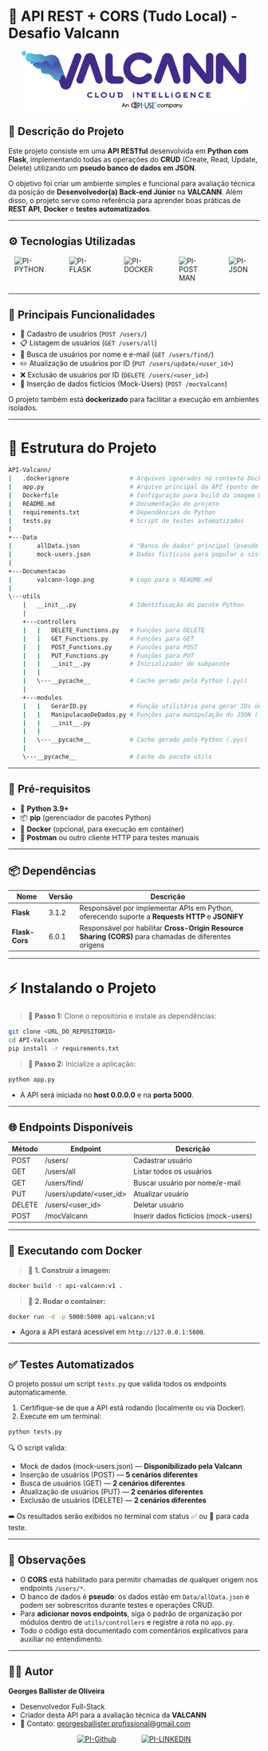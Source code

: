 # 📄 API REST + CORS (Tudo Local) - Desafio Valcann

<div style="text-align: center;">
  <img src="./Documentacao/valcann-logo.png" alt="Logo" style="display: inline-block;">
</div>


## 📌 Descrição do Projeto

Este projeto consiste em uma **API RESTful** desenvolvida em **Python com Flask**, implementando todas as operações do **CRUD** (Create, Read, Update, Delete) utilizando um **pseudo banco de dados em JSON**.

O objetivo foi criar um ambiente simples e funcional para avaliação técnica da posição de **Desenvolvedor(a) Back-end Júnior** na **VALCANN**. Além disso, o projeto serve como referência para aprender boas práticas de **REST API**, **Docker** e **testes automatizados**.

---

## ⚙️ Tecnologias Utilizadas

<div style="display: flex; justify-content: center; gap: 50px;">
<img  align="center" alt="PI-PYTHON" height="60" width="60" src="https://cdn.jsdelivr.net/gh/devicons/devicon@latest/icons/python/python-original.svg" />
<img  align="center" alt="PI-FLASK" height="60" width="60"  src="https://cdn.jsdelivr.net/gh/devicons/devicon@latest/icons/flask/flask-original.svg" />
<img  align="center" alt="PI-DOCKER" height="60" width="60"  src="https://cdn.jsdelivr.net/gh/devicons/devicon@latest/icons/docker/docker-original-wordmark.svg" />
<img  align="center" alt="PI-POSTMAN" height="50" width="50"   src="https://cdn.jsdelivr.net/gh/devicons/devicon@latest/icons/postman/postman-original.svg" />
<img align="center" alt="PI-JSON" height="50" width="50"   src="https://cdn.jsdelivr.net/gh/devicons/devicon@latest/icons/json/json-original.svg" />  
</div>

---

## 🚀 Principais Funcionalidades

- 👤 Cadastro de usuários (`POST /users/`)
- 📋 Listagem de usuários (`GET /users/all`)
- 🔎 Busca de usuários por nome e e-mail (`GET /users/find/`)
- ✏️ Atualização de usuários por ID (`PUT /users/update/<user_id>`)
- ❌ Exclusão de usuários por ID (`DELETE /users/<user_id>`)
- 🧪 Inserção de dados fictícios (Mock-Users) (`POST /mocValcann`)

O projeto também está **dockerizado** para facilitar a execução em ambientes isolados.

---

# 📂 Estrutura do Projeto


``` BASH
API-Valcann/
|   .dockerignore                 # Arquivos ignorados no contexto Docker
|   app.py                        # Arquivo principal da API (ponto de entrada Flask)
|   Dockerfile                    # Configuração para build da imagem Docker
|   README.md                     # Documentação do projeto
|   requirements.txt              # Dependências do Python
|   tests.py                      # Script de testes automatizados
|
+---Data
|       allData.json              # "Banco de dados" principal (pseudo NoSQL)
|       mock-users.json           # Dados fictícios para popular o sistema (MOC)
|
+---Documentacao
|       valcann-logo.png          # Logo para o README.md
|
\---utils
    |   __init__.py               # Identificação do pacote Python
    |
    +---controllers
    |   |   DELETE_Functions.py   # Funções para DELETE
    |   |   GET_Functions.py      # Funções para GET
    |   |   POST_Functions.py     # Funções para POST
    |   |   PUT_Functions.py      # Funções para PUT
    |   |   __init__.py           # Inicializador do subpacote
    |   |
    |   \---__pycache__           # Cache gerado pelo Python (.pyc)
    |
    +---modules
    |   |   GerarID.py            # Função utilitária para gerar IDs únicos
    |   |   ManipulacaoDeDados.py # Funções para manipulação do JSON (load, save, etc.)
    |   |   __init__.py
    |   |
    |   \---__pycache__           # Cache gerado pelo Python (.pyc)
    |
    \---__pycache__               # Cache do pacote utils
```


---

## 🔧 Pré-requisitos

- 🐍 **Python 3.9+**
- 📦 **pip** (gerenciador de pacotes Python)
- 🐳 **Docker** (opcional, para execução em container)
- 📮 **Postman** ou outro cliente HTTP para testes manuais

---

## 📦 Dependências

| Nome           | Versão | Descrição                                                                                                     |
| -------------- | ------ | ------------------------------------------------------------------------------------------------------------- |
| **Flask**      | 3.1.2  | Responsável por implementar APIs em Python, oferecendo suporte a **Requests HTTP** e **JSONIFY**              |
| **Flask-Cors** | 6.0.1  | Responsável por habilitar **Cross-Origin Resource Sharing (CORS)** para chamadas de diferentes origens         |

---

# ⚡ Instalando o Projeto

> 🔹 **Passo 1:** Clone o repositório e instale as dependências:

```bash
git clone <URL_DO_REPOSITORIO>
cd API-Valcann
pip install -r requirements.txt
````

> 🔹 **Passo 2:** Inicialize a aplicação:

```bash
python app.py
```

* A API será iniciada no **host 0.0.0.0** e na **porta 5000**.

---

## 🌐 Endpoints Disponíveis

| Método | Endpoint                  | Descrição                            |
| ------ | ------------------------- | ------------------------------------ |
| POST   | /users/                   | Cadastrar usuário                    |
| GET    | /users/all                | Listar todos os usuários             |
| GET    | /users/find/              | Buscar usuário por nome/e-mail       |
| PUT    | /users/update/\<user\_id> | Atualizar usuário                    |
| DELETE | /users/\<user\_id>        | Deletar usuário                      |
| POST   | /mocValcann               | Inserir dados fictícios (mock-users) |

---

## 🐳 Executando com Docker

> 🔹 **1. Construir a imagem:**

```bash
docker build -t api-valcann:v1 .
```

> 🔹 **2. Rodar o container:**

```bash
docker run -d -p 5000:5000 api-valcann:v1
```

* Agora a API estará acessível em `http://127.0.0.1:5000`.

---

## ✅ Testes Automatizados

O projeto possui um script `tests.py` que valida todos os endpoints automaticamente.

1. Certifique-se de que a API está rodando (localmente ou via Docker).
2. Execute em um terminal:

```bash
python tests.py
```

🔍 O script valida:

* Mock de dados (mock-users.json) — **Disponibilizado pela Valcann**
* Inserção de usuários (POST) — **5 cenários diferentes**
* Busca de usuários (GET) — **2 cenários diferentes**
* Atualização de usuários (PUT) — **2 cenários diferentes**
* Exclusão de usuários (DELETE) — **2 cenários diferentes**

➡️ Os resultados serão exibidos no terminal com status ✅ ou 🚫 para cada teste.

---

## 📌 Observações

* O **CORS** está habilitado para permitir chamadas de qualquer origem nos endpoints `/users/*`.
* O banco de dados é **pseudo**: os dados estão em `Data/allData.json` e podem ser sobrescritos durante testes e operações CRUD.
* Para **adicionar novos endpoints**, siga o padrão de organização por módulos dentro de `utils/controllers` e registre a rota no `app.py`.
* Todo o código está documentado com comentários explicativos para auxiliar no entendimento.

---

## 👨‍💻 Autor

**Georges Ballister de Oliveira**

* Desenvolvedor Full-Stack
* Criador desta API para a avaliação técnica da **VALCANN**
* 📧 Contato: [georgesballister.profissional@gmail.com](mailto:georgesballister.profissional@gmail.com)

<div style="display: flex; justify-content: center; gap: 50px;">
    <a href="https://github.com/GeorgesBallister"> 
        <img alt="PI-Github" height="60" width="60" src="https://cdn.jsdelivr.net/gh/devicons/devicon@latest/icons/github/github-original-wordmark.svg"/> 
    </a>
    <a href="https://www.linkedin.com/in/georges-ballister-de-oliveira/"> 
        <img alt="PI-LINKEDIN" height="60" width="60" src="https://cdn.jsdelivr.net/gh/devicons/devicon@latest/icons/linkedin/linkedin-original.svg"/>
    </a>
</div>


